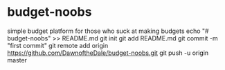 # budget-noobs
simple budget platform for those who suck at making budgets
echo "# budget-noobs" >> README.md
git init
git add README.md
git commit -m "first commit"
git remote add origin https://github.com/DawnoftheDale/budget-noobs.git
git push -u origin master
